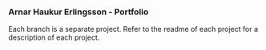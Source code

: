 ### Arnar Haukur Erlingsson - Portfolio

Each branch is a separate project. Refer to the readme of each project for a description of each project.
